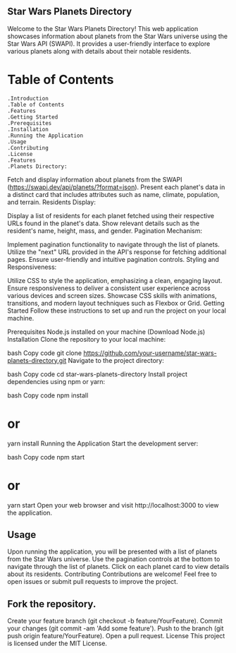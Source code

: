 ## Star Wars Planets Directory
Welcome to the Star Wars Planets Directory! This web application showcases information about planets from the Star Wars universe using the Star Wars API (SWAPI). It provides a user-friendly interface to explore various planets along with details about their notable residents.

# Table of Contents
    .Introduction
    .Table of Contents
    .Features
    .Getting Started
    .Prerequisites
    .Installation
    .Running the Application
    .Usage
    .Contributing
    .License
    .Features
    .Planets Directory:

Fetch and display information about planets from the SWAPI (https://swapi.dev/api/planets/?format=json).
Present each planet's data in a distinct card that includes attributes such as name, climate, population, and terrain.
Residents Display:

Display a list of residents for each planet fetched using their respective URLs found in the planet's data.
Show relevant details such as the resident's name, height, mass, and gender.
Pagination Mechanism:

Implement pagination functionality to navigate through the list of planets.
Utilize the "next" URL provided in the API's response for fetching additional pages.
Ensure user-friendly and intuitive pagination controls.
Styling and Responsiveness:

Utilize CSS to style the application, emphasizing a clean, engaging layout.
Ensure responsiveness to deliver a consistent user experience across various devices and screen sizes.
Showcase CSS skills with animations, transitions, and modern layout techniques such as Flexbox or Grid.
Getting Started
Follow these instructions to set up and run the project on your local machine.

Prerequisites
Node.js installed on your machine (Download Node.js)
Installation
Clone the repository to your local machine:

bash
Copy code
git clone https://github.com/your-username/star-wars-planets-directory.git
Navigate to the project directory:

bash
Copy code
cd star-wars-planets-directory
Install project dependencies using npm or yarn:

bash
Copy code
npm install
# or
yarn install
Running the Application
Start the development server:

bash
Copy code
npm start
# or
yarn start
Open your web browser and visit http://localhost:3000 to view the application.

## Usage
Upon running the application, you will be presented with a list of planets from the Star Wars universe.
Use the pagination controls at the bottom to navigate through the list of planets.
Click on each planet card to view details about its residents.
Contributing
Contributions are welcome! Feel free to open issues or submit pull requests to improve the project.

## Fork the repository.
Create your feature branch (git checkout -b feature/YourFeature).
Commit your changes (git commit -am 'Add some feature').
Push to the branch (git push origin feature/YourFeature).
Open a pull request.
License
This project is licensed under the MIT License.

